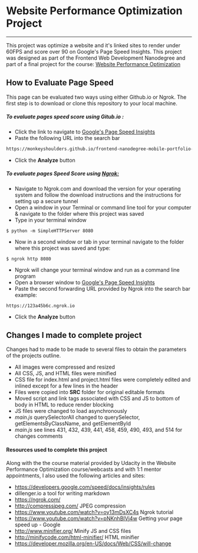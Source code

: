 # Website Performance Optimization Project
---

This project was optimize a website and it's linked sites to render under 60FPS and score over 90 on Google's Page Speed Insights. This project was designed as part of the Frontend Web Development Nanodegree and part of a final project for the course: [Website Performance Optimization](https://www.udacity.com/course/website-performance-optimization--ud884)

## How to Evaluate Page Speed
This page can be evaluated two ways using either Github.io or Ngrok. The first step is to download or clone this repository to your local machine.

##### To evaluate pages speed score using Gitub.io :

- Click the link to navigate to [Google's Page Speed Insights](https://developers.google.com/speed/pagespeed/insights/)
- Paste the following URL into the search bar
```sh
https://monkeyshoulders.github.io/frontend-nanodegree-mobile-portfolio-master/
```
- Click the **Analyze** button

##### To evaluate pages Speed Score using [Ngrok:](https://ngrok.com/)
- Navigate to Ngrok.com and download the version for your operating system and follow the download instructions and the instructions for setting up a secure tunnel
- Open a window in your Terminal or command line tool for your computer & navigate to the folder where this project was saved
- Type in your terminal window
```
$ python -m SimpleHTTPServer 8080
```
- Now in a second window or tab in your terminal navigate to the folder where this project was saved and type:
```
$ ngrok http 8080
```
- Ngrok will change your terminal window and run as a command line program
- Open a browser window to [Google's Page Speed Insights](https://developers.google.com/speed/pagespeed/insights/)
- Paste the second forwarding URL provided by Ngrok into the search bar
example:
```
https://123a45b6c.ngrok.io
```

- Click the **Analyze** button

## Changes I made to complete project ##

Changes had to made to be made to several files to obtain the parameters of the projects outline.

- All images were compressed and resized
- All CSS, JS, and HTML files were minified
- CSS file for index.html and project.html files were completely edited and inlined except for a few lines in the header
- Files were copied into **SRC** folder for original editable formats
- Moved script and link tags associated with CSS and JS to bottom of body in HTML to reduce render blocking
- JS files were changed to load asynchronously
- *main.js* querySelectorAll changed to querySelector, getElementsByClassName, and getElementById
- *main.js* see lines 431, 432, 439, 441, 458, 459, 490, 493, and 514 for changes comments

#### Resources used to complete this project ####

Along with the the course material provided by Udacity in the Website Performance Optimization course/webcasts and with 1:1 mentor appointments, I also used the following articles and sites:

- https://developers.google.com/speed/docs/insights/rules
- dillenger.io a tool for writing markdown
- https://ngrok.com/
- http://compressjpeg.com/ JPEG compression
- https://www.youtube.com/watch?v=oy13mDsXC4s Ngrok tutorial
- https://www.youtube.com/watch?v=pNKnhBIVj4w Getting your page speed up - Google
- http://www.minifier.org/ Minify JS and CSS files
- http://minifycode.com/html-minifier/ HTML minifier
- https://developer.mozilla.org/en-US/docs/Web/CSS/will-change

